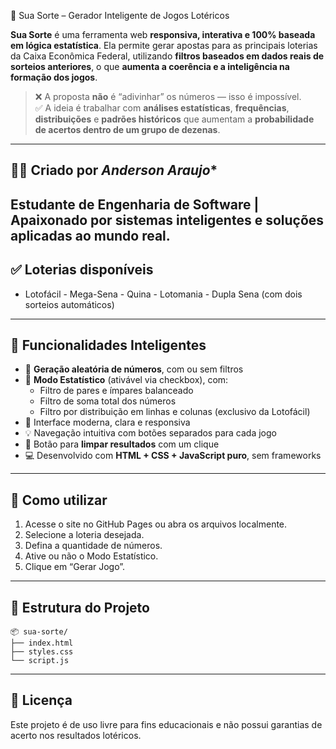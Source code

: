  🎯 Sua Sorte – Gerador Inteligente de Jogos Lotéricos

**Sua Sorte** é uma ferramenta web **responsiva, interativa e 100% baseada em lógica estatística**. Ela permite gerar apostas para as principais loterias da Caixa Econômica Federal, utilizando **filtros baseados em dados reais de sorteios anteriores**, o que **aumenta a coerência e a inteligência na formação dos jogos**.

> ❌ A proposta **não** é “adivinhar” os números — isso é impossível.  
> ✅ A ideia é trabalhar com **análises estatísticas**, **frequências**, **distribuições** e **padrões históricos** que aumentam a **probabilidade de acertos dentro de um grupo de dezenas**.
---
## 👨‍💻 Criado por *Anderson Araujo**  
Estudante de Engenharia de Software | Apaixonado por sistemas inteligentes e soluções aplicadas ao mundo real.
---
## ✅ Loterias disponíveis
- Lotofácil  - Mega-Sena  - Quina  - Lotomania  - Dupla Sena (com dois sorteios automáticos)
---
## 🧠 Funcionalidades Inteligentes
- 🎲 **Geração aleatória de números**, com ou sem filtros
- 🔢 **Modo Estatístico** (ativável via checkbox), com:
  - Filtro de pares e ímpares balanceado
  - Filtro de soma total dos números
  - Filtro por distribuição em linhas e colunas (exclusivo da Lotofácil)
- 🎨 Interface moderna, clara e responsiva
- 💡 Navegação intuitiva com botões separados para cada jogo
- 🧼 Botão para **limpar resultados** com um clique
- 💻 Desenvolvido com **HTML + CSS + JavaScript puro**, sem frameworks
---
## 🚀 Como utilizar
1. Acesse o site no GitHub Pages ou abra os arquivos localmente.
2. Selecione a loteria desejada.
3. Defina a quantidade de números.
4. Ative ou não o Modo Estatístico.
5. Clique em “Gerar Jogo”.
---
## 📂 Estrutura do Projeto

```
📦 sua-sorte/
├── index.html
├── styles.css
└── script.js
```

---

## 📜 Licença

Este projeto é de uso livre para fins educacionais e não possui garantias de acerto nos resultados lotéricos.
